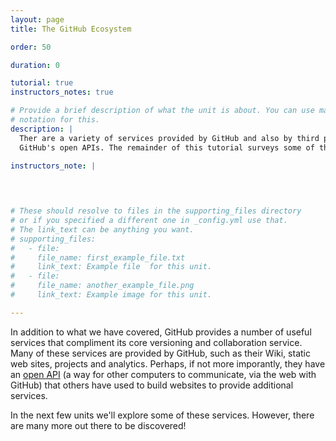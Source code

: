 ```yaml
---
layout: page   
title: The GitHub Ecosystem 

order: 50

duration: 0 

tutorial: true
instructors_notes: true

# Provide a brief description of what the unit is about. You can use markdown
# notation for this.
description: |
  Ther are a variety of services provided by GitHub and also by third parties that take advantage of
  GitHub's open APIs. The remainder of this tutorial surveys some of these services.

instructors_note: |

  

  
# These should resolve to files in the supporting_files directory
# or if you specified a different one in _config.yml use that.
# The link_text can be anything you want.
# supporting_files:
#   - file:
#     file_name: first_example_file.txt
#     link_text: Example file  for this unit.
#   - file:
#     file_name: another_example_file.png
#     link_text: Example image for this unit.

---
```


In addition to what we have covered, GitHub provides a number of useful services that compliment its core versioning and collaboration service. Many of these services
are provided by GitHub, such as their Wiki, static web sites, projects and analytics. Perhaps, if not more imporantly, they have an [open API](https://developer.github.com/v3/)
(a way for other computers to communicate, via the web with GitHub) that others have used to build websites to provide additional services. 

In the next few units we'll explore some of these services. However, there are many more out there to be discovered!









